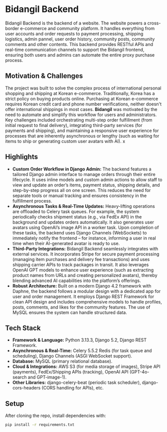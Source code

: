 # Bidangil Backend

Bidangil Backend is the backend of a website. The website powers a cross-border e-commerce and community platform. It handles everything from user accounts and order requests to payment processing, shipping logistics, admin pannel, user order history, community posts, community comments and other contents. This backend provides RESTful APIs and real-time communication channels to support the Bidangil frontend, ensuring both users and admins can automate the entire proxy purchase process.

## Motivation & Challenges

The project was built to solve the complex process of international personal shopping and shipping at Korean e-commerce. Traditionally, Korea has a strict policy on buying products online. Purchasing at Korean e-commerce requires Korean credit card and phone number verifications, neither doesn't offer international shippings in most cases. **Bidangil** was motivated by the need to automate and simplify this workflow for users and administrators. Key challenges included orchestrating multi-step order fulfillment (from initial request to final delivery), integrating third-party services (for payments and shipping), and maintaining a responsive user experience for processes that are inherently asynchronous or lengthy (such as waiting for items to ship or generating custom user avatars with AI).
x
## Highlights

- **Custom Order Workflow in Django Admin:** The backend features a tailored Django admin interface to manage orders through their entire lifecycle. It uses inline models and custom admin actions to allow staff to view and update an order’s items, payment status, shipping details, and step-by-step progress all on one screen. This reduces the need for separate tools or manual tracking and ensures consistency in the fulfillment process.
- **Asynchronous Tasks & Real-Time Updates:** Heavy-lifting operations are offloaded to Celery task queues. For example, the system periodically checks shipment status (e.g., via FedEx API) in the background and updates orders automatically. It also generates user avatars using OpenAI’s image API in a worker task. Upon completion of these tasks, the backend uses Django Channels (WebSockets) to immediately notify the frontend – for instance, informing a user in real time when their AI-generated avatar is ready to use.
- **Third-Party Integrations:** Bidangil Backend seamlessly integrates with external services. It incorporates Stripe for secure payment processing (managing item purchases and delivery fee transactions) and uses shipping carrier APIs to track packages in transit. It also leverages OpenAI GPT models to enhance user experience (such as extracting product names from URLs and creating personalized avatars), thereby blending advanced AI capabilities into the platform’s offerings.
- **Robust Architecture:** Built on a modern Django 4.2 framework with Daphne, the backend follows a modular design with a dedicated app for user and order management. It employs Django REST Framework for clean API design and includes comprehensive models to handle profiles, posts, comments, and likes for the community features. The use of MySQL ensures the system can handle structured data.

## Tech Stack

- **Framework & Language:** Python 3.13.3, Django 5.2, Django REST Framework.
- **Asynchronous & Real-Time:** Celery 5.5.2 Redis (for task queue and scheduling), Django Channels (ASGI WebSocket support).
- **Database:** MySQL (primary relational database).
- **Cloud & Integrations:** AWS S3 (for media storage of images), Stripe API (payments), FedEx/Shipping APIs (tracking), OpenAI API (GPT-4o-search and GPT-image-1).
- **Other Libraries:** django-celery-beat (periodic task scheduler), django-cors-headers (CORS handling for APIs), etc.

## Setup

After cloning the repo, install dependencies with:

```bash
pip install -r requirements.txt
